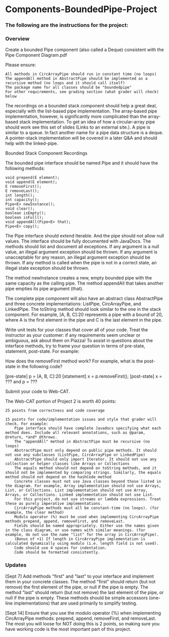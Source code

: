 # Components-BoundedPipe-Project

### The following are the instructions for the project:

### Overview

Create a bounded Pipe component (also called a Deque) consistent with the Pipe Component Diagram.pdf

Please ensure:

    All methods in CircArrayPipe should run in constant time (no loops)
    The appendAll method in AbstractPipe should be implemented as a recursive method (no loops and it should call itself)
    The package name for all classes should be "boundedpipe"
    For other requirements, see grading section (what grader will check) below

The recordings on a bounded stack component should help a great deal, especially with the list-based pipe implementation. The array-based pipe implementation, however, is significantly more complicated than the array-based stack implementation. To get an idea of how a circular-array pipe should work see this set of slides (Links to an external site.). A pipe is similar to a queue. In fact another name for a pipe data structure is a deque. A pointer-stack implementation will be covered in a later Q&A and should help with the linked-pipe.

Bounded Stack Component Recordings

The bounded pipe interface should be named Pipe and it should have the following methods:

    void prepend(E element);
    void append(E element);
    E removeFirst();
    E removeLast();
    int length();
    int capacity();
    Pipe<E> newInstance();
    void clear();
    boolean isEmpty();
    boolean isFull();
    void appendAll(Pipe<E> that);
    Pipe<E> copy();

The Pipe interface should extend Iterable. And the pipe should not allow null values. The interface should be fully documented with JavaDocs. The methods should list and document all exceptions. If any argument is a null value, an illegal argument exception should be thrown. If any argument is unacceptable for any reason, an illegal argument exception should be thrown. If any method is called when the pipe is not in a correct state, an illegal state exception should be thrown.

The method newInstance creates a new, empty bounded pipe with the same capacity as the calling pipe. The method appendAll that takes another pipe empties its pipe argument (that).

The complete pipe component will also have an abstract class AbstractPipe and three concrete implementations: ListPipe, CircArrayPipe, and LinkedPipe. The toString method should look similar to the one in the stack component. For example, [A, B, C]:20 represents a pipe with a bound of 20, where A is the first element in the pipe and C is the last element in the pipe.

Write unit tests for your classes that cover all of your code. Treat the instructor as your customer: if any requirements seem unclear or ambiguous, ask about them on Piazza! To assist in questions about the interface methods, try to frame your question in terms of pre-state, statement, post-state. For example:

How does the removeFirst method work?
For example, what is the post-state in the following code?

[pre-state] p = [A, B, C]:20
[statement] x = p.removeFirst();
[post-state] x = ??? and p = ???

Submit your code to Web-CAT.

The Web-CAT portion of Project 2 is worth 40 points:

    25 points from correctness and code coverage

    15 points for code/implementation issues and style that grader will check. For example:
        Pipe interface should have complete Javadocs specifying what each method does. Include all relevant annotations, such as @param, @return, *and* @throws.
        The "appendAll" method in AbstractPipe must be recursive (no loops)
        AbstractPipe must only depend on public pipe methods. It should not use any subclasses (ListPipe, CircArrayPipe or LinkedPipe)
        AbstractPipe should only import Iterator. It should not use any collection or helper classes like Arrays or Collections
        The equals method should not depend on toString methods, and it should not be implemented by comparing strings. Similarly, the equals method should not depend on the hashCode method
        Concrete classes must not use Java classes beyond those listed in the diagram. For example, Array implementation should not use Arrays, List, or Collections. List implementation should not use Array, Arrays, or Collections. Linked implementation should not use List.
        For this project, do not use streams or lambda expressions. Treat these as purely imperative implementations.
        CircArrayPipe methods must all be constant-time (no loops). (for example, the clear method)
        Modulo operator (%) must be used when implementing CircArrayPipe methods prepend, append, removeFirst, and removeLast.
        Fields should be named appropriately. Either use the names given in the class diagram, or use names with similar meanings. (for example, do not use the name "list" for the array in CircArrayPipe).
        (Bonus of +1) If length in CircArrayPipe implementation is calculated dynamically using modulo (i.e. length field is not used).
        Code should use 4 spaces for indentation.
        Code should be formatted consistently.

### Updates

[Sept 7] Add methods "first" and "last" to your interface and implement them in your concrete classes. The method "first" should return (but not remove) the first element of the pipe, or null if the pipe is empty. The method "last" should return (but not remove) the last element of the pipe, or null if the pipe is empty. These methods should be simple accessors (one-line implementations) that are used primarily to simplify testing.

[Sept 14] Ensure that you use the modulo operator (%) when implementing CircArrayPipe methods: prepend, append, removeFirst, and removeLast. The most you will loose for NOT doing this is 2 points, so making sure you have working code is the most important part of this project.
